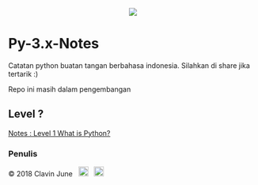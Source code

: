 <p align='center'><img src='https://upload.wikimedia.org/wikipedia/commons/f/f8/Python_logo_and_wordmark.svg' /></p>

# Py-3.x-Notes
Catatan python buatan tangan berbahasa indonesia. Silahkan di share jika tertarik :)
<p>Repo ini masih dalam pengembangan</p>

## Level ?
[Notes : Level 1 What is Python?](Level1/README.md)
### Penulis

&copy; 2018 Clavin June &nbsp;
<a href="https://instagram.com/clavinjune" target="_blank"><img src="https://www.instagram.com/static/images/ico/apple-touch-icon-76x76-precomposed.png/932e4d9af891.png" width="20"/></a> &nbsp;
<a href="https://www.facebook.com/clavin.tokisaki" target="_blank"><img src="https://static.xx.fbcdn.net/rsrc.php/yl/r/H3nktOa7ZMg.ico" width="20"/></a>
